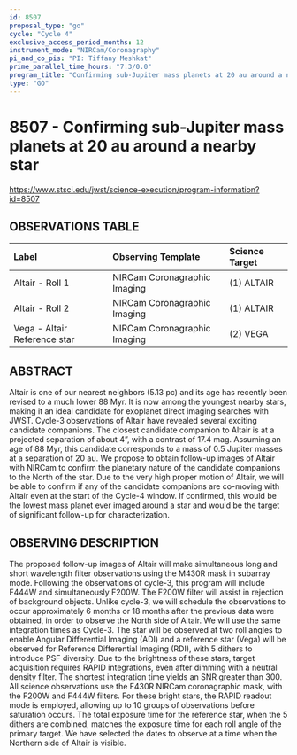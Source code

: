 ```yaml
---
id: 8507
proposal_type: "go"
cycle: "Cycle 4"
exclusive_access_period_months: 12
instrument_mode: "NIRCam/Coronagraphy"
pi_and_co_pis: "PI: Tiffany Meshkat"
prime_parallel_time_hours: "7.3/0.0"
program_title: "Confirming sub-Jupiter mass planets at 20 au around a nearby star"
type: "GO"
---
```

# 8507 - Confirming sub-Jupiter mass planets at 20 au around a nearby star
https://www.stsci.edu/jwst/science-execution/program-information?id=8507
## OBSERVATIONS TABLE
| Label                      | Observing Template          | Science Target |
| :------------------------- | :-------------------------- | :------------- |
| Altair - Roll 1            | NIRCam Coronagraphic Imaging| (1) ALTAIR     |
| Altair - Roll 2            | NIRCam Coronagraphic Imaging| (1) ALTAIR     |
| Vega - Altair Reference star | NIRCam Coronagraphic Imaging| (2) VEGA       |

## ABSTRACT

Altair is one of our nearest neighbors (5.13 pc) and its age has recently been revised to a much lower 88 Myr. It is now among the youngest nearby stars, making it an ideal candidate for exoplanet direct imaging searches with JWST. Cycle-3 observations of Altair have revealed several exciting candidate companions. The closest candidate companion to Altair is at a projected separation of about 4”, with a contrast of 17.4 mag. Assuming an age of 88 Myr, this candidate corresponds to a mass of 0.5 Jupiter masses at a separation of 20 au. We propose to obtain follow-up images of Altair with NIRCam to confirm the planetary nature of the candidate companions to the North of the star. Due to the very high proper motion of Altair, we will be able to confirm if any of the candidate companions are co-moving with Altair even at the start of the Cycle-4 window. If confirmed, this would be the lowest mass planet ever imaged around a star and would be the target of significant follow-up for characterization.

## OBSERVING DESCRIPTION

The proposed follow-up images of Altair will make simultaneous long and short wavelength filter observations using the M430R mask in subarray mode. Following the observations of cycle-3, this program will include F444W and simultaneously F200W. The F200W filter will assist in rejection of background objects. Unlike cycle-3, we will schedule the observations to occur approximately 6 months or 18 months after the previous data were obtained, in order to observe the North side of Altair. We will use the same integration times as Cycle-3.
The star will be observed at two roll angles to enable Angular Differential Imaging (ADI) and a reference star (Vega) will be observed for Reference Differential Imaging (RDI), with 5 dithers to introduce PSF diversity.
Due to the brightness of these stars, target acquisition requires RAPID integrations, even after dimming with a neutral density filter. The shortest integration time yields an SNR greater than 300.
All science observations use the F430R NIRCam coronagraphic mask, with the F200W and F444W filters. For these bright stars, the RAPID readout mode is employed, allowing up to 10 groups of observations before saturation occurs. The total exposure time for the reference star, when the 5 dithers are combined, matches the exposure time for each roll angle of the primary target. We have selected the dates to observe at a time when the Northern side of Altair is visible.